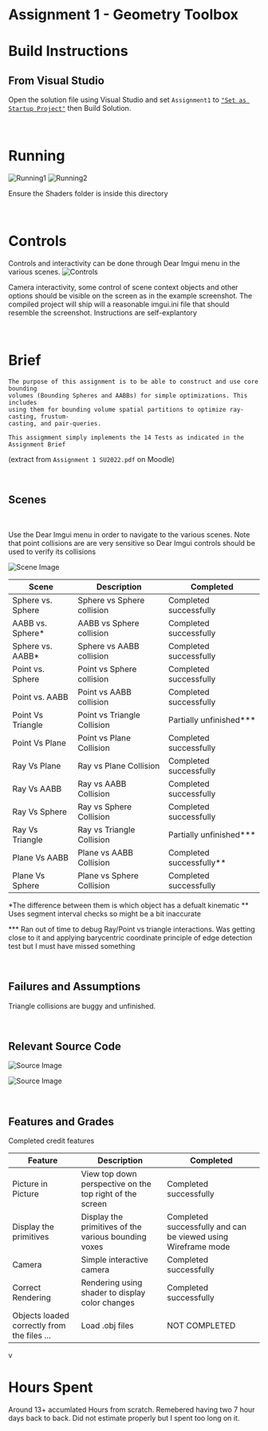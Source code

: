 # Assignment 1 - Geometry Toolbox

# Build Instructions

## From Visual Studio
Open the solution file using Visual Studio and set `Assignment1` to [`"Set as Startup Project"`](https://docs.microsoft.com/en-us/visualstudio/ide/how-to-set-multiple-startup-projects?view=vs-2022) then Build Solution.

<br/>

# Running 

![Running1](.\ReadmeImages\Running1.png)
![Running2](.\ReadmeImages\Running2.png)

Ensure the Shaders folder is inside this directory

<br/>

# Controls

Controls and interactivity can be done through Dear Imgui menu in the various scenes.
![Controls](.\ReadmeImages\ScreenshotUI.png)

Camera interactivity, some control of scene context objects and other options should be visible on the screen as in the example screenshot.
The compiled project will ship will a reasonable imgui.ini file that should resemble the screenshot. Instructions are self-explantory

<br/>

# Brief

```
The purpose of this assignment is to be able to construct and use core bounding
volumes (Bounding Spheres and AABBs) for simple optimizations. This includes
using them for bounding volume spatial partitions to optimize ray-casting, frustum-
casting, and pair-queries.

This assigmment simply implements the 14 Tests as indicated in the Assignment Brief
```
(extract from `Assignment 1 SU2022.pdf` on Moodle)

<br/>

## Scenes

<br/>

Use the Dear Imgui menu in order to navigate to the various scenes. 
Note that point collisions are are very sensitive so Dear Imgui controls should be used to verify its collisions

![Scene Image](.\ReadmeImages\SceneList.png)


| Scene | Description  |  Completed
|--|--|--|
|Sphere vs. Sphere  | Sphere vs Sphere collision | Completed successfully
|AABB vs. Sphere*  | AABB vs Sphere collision | Completed successfully
|Sphere vs. AABB*  | Sphere vs AABB collision | Completed successfully
|Point vs. Sphere  | Point vs Sphere collision | Completed successfully
|Point vs. AABB  | Point vs AABB collision | Completed successfully
|Point Vs Triangle| Point vs Triangle Collision | Partially unfinished***
|Point Vs Plane| Point vs Plane Collision | Completed successfully
|Ray Vs Plane| Ray vs Plane Collision | Completed successfully
|Ray Vs AABB| Ray vs AABB Collision | Completed successfully
|Ray Vs Sphere| Ray vs Sphere Collision | Completed successfully
|Ray Vs Triangle| Ray vs Triangle Collision | Partially unfinished***
|Plane Vs AABB | Plane vs AABB Collision | Completed successfully**
|Plane Vs Sphere | Plane vs Sphere Collision | Completed successfully


*The difference between them is which object has a defualt kinematic
** Uses segment interval checks so might be a bit inaccurate

*** Ran out of time to debug Ray/Point vs triangle interactions. Was getting close to it and applying barycentric coordinate principle of edge detection test but I must have missed something

<br/>

## Failures and Assumptions

Triangle collisions are buggy and unfinished.

<br/>

## Relevant Source Code
![Source Image](.\ReadmeImages\SourceCode.png)


![Source Image](.\ReadmeImages\ShaderCode.png)

<br/>

## Features and Grades

Completed credit features

| Feature | Description  |  Completed
|--|--|--|
|Picture in Picture  | View top down perspective on the top right of the screen | Completed successfully
|Display the primitives   | Display the primitives of the various bounding voxes| Completed successfully and can be viewed using Wireframe mode
|Camera   | Simple interactive camera| Completed successfully
|Correct Rendering| Rendering using shader to display color changes | Completed successfully
|Objects loaded correctly from the files ... | Load .obj files | NOT COMPLETED 

v

# Hours Spent
Around 13+ accumlated Hours from scratch. Remebered having two 7 hour days back to back. Did not estimate properly but I spent too long on it.